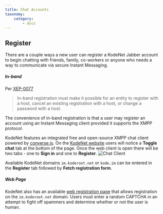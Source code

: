 ```yaml
---
title: Chat Accounts
taxonomy:
    category:
        - docs
--- 
```


## Register

There are a couple ways a new user can register a KodeNet Jabber account to begin chatting with friends, family, co-workers or anyone who needs a way to communicate via secure Instant Messaging.

##### In-band

Per [XEP-0077](https://xmpp.org/extensions/xep-0077.html)

> In-band registration must make it possible for an entity to register with a host, cancel an existing registration with a host, or change a password with a host.

The convenience of in-band registration is that a user may register an account using an Instant Messaging client provided it supports the XMPP protocol.

KodeNet features an integrated free and open-source XMPP chat client powered by [converse.js](https://conversejs.org/). On the [KodeNet website](https://www.koderoot.net) users will notice a **Toggle chat** tab at the bottom of the page. Once the web client is open there will be two tabs - one to **Sign in** and one to **Register**.
![Chat Client](/user/pages/media/webclient/webclient.png)

Available KodeNet domains `im.koderoot.net` or `kode.im` can be entered in the **Register** tab followed by **Fetch registration form**.

##### Web Page

KodeNet also has an available [web registration page](https://im.koderoot.net/xmpp_register) that allows registration on the `im.koderoot.net` domain. Users must enter a random CAPTCHA in an attempt to fight off spammers and determine whether or not the user is human. 
